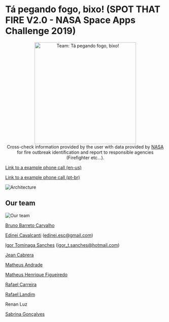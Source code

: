 # Tá pegando fogo, bixo! (SPOT THAT FIRE V2.0 - NASA Space Apps Challenge 2019)
<p align="center">
  <a href="https://2019.spaceappschallenge.org/challenges/living-our-world/spot-fire-v20/teams/ta-pegando-fogo-bixo/project" target="blank"><img src="https://github.com/neiesc/ta-pegando-fogo/raw/master/layout/report_that_fire.width-800.png" width="320" alt="Team: Tá pegando fogo, bixo!" /></a>
  <br/>
  Cross-check information provided by the user with data provided by <a href="https://www.nasa.gov/" target="blank">NASA</a> for fire outbreak identification and report to responsible agencies (Firefighter etc...).
</p>

[Link to a example phone call (en-us)](https://soundcloud.com/neiesc/nasa-space-apps-report-that-fire-en-us)

[Link to a example phone call (pt-br)](https://soundcloud.com/neiesc/nasa-space-apps-report-that-fire-pt-br)

![Architecture](https://github.com/neiesc/ta-pegando-fogo/raw/master/solution/architecture.jpeg)

## Our team

![Our team](https://github.com/neiesc/ta-pegando-fogo/raw/master/solution/our-team.jpeg)

[Bruno Barreto Carvalho](https://www.facebook.com/people/Bruno-Barreto-Carvalho/100013237128030)

[Edinei Cavalcanti](https://edinei.dev) (edinei.esc@gmail.com)

[Igor Tominaga Sanches](https://www.instagram.com/igor_oriental/) (igor_t.sanches@hotmail.com)

[Jean Cabrera](https://www.facebook.com/JeanCabreraa)

[Matheus Andrade](https://www.facebook.com/matheus.carreiraandrade)

[Matheus Henrique Figueiredo](https://www.facebook.com/matheushenrique.figueiredorafael)

[Rafael Carreira](https://www.facebook.com/rafel747)

[Rafael Landim](https://www.facebook.com/rafael.landim.3975)

Renan Luz

[Sabrina Gonçalves](https://www.facebook.com/sabrina.goncalves.42)